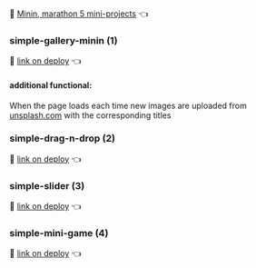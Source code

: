:runner: [Minin, marathon 5 mini-projects](https://vladilen.ru/marathon) :point_left:

### simple-gallery-minin (1)
:eyes: [link on deploy](https://redvoxdev.github.io/simple-gallery-minin/) :point_left:

#### additional functional: 
When the page loads each time new images are uploaded from [unsplash.com](unsplash.com) with the corresponding titles

### simple-drag-n-drop (2)
:eyes: [link on deploy](https://redvoxdev.github.io/simple-gallery-minin/drag-n-drop) :point_left:

### simple-slider (3)
:eyes: [link on deploy](https://redvoxdev.github.io/simple-gallery-minin/slider) :point_left:

### simple-mini-game (4)
:eyes: [link on deploy](https://redvoxdev.github.io/simple-gallery-minin/mini-game) :point_left: